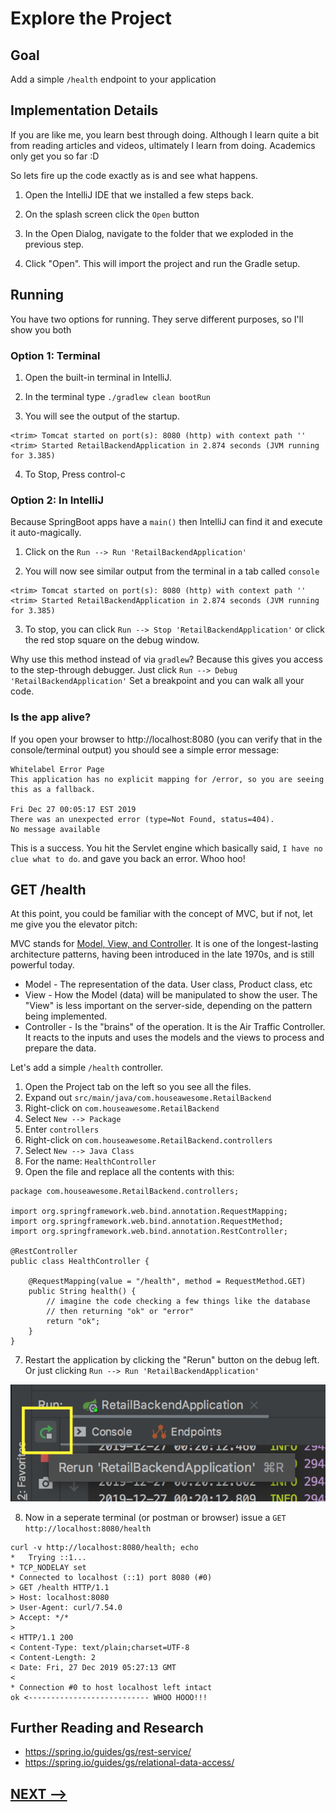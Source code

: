 # Explore the Project

## Goal

Add a simple `/health` endpoint to your application

## Implementation Details

If you are like me, you learn best through doing.  Although I learn quite a bit from reading articles and videos, ultimately I learn from doing.  Academics only get you so far :D 

So lets fire up the code exactly as is and see what happens. 

1. Open the IntelliJ IDE that we installed a few steps back. 

2. On the splash screen click the `Open` button

3. In the Open Dialog, navigate to the folder that we exploded in the previous step. 

4. Click "Open".  This will import the project and run the Gradle setup. 

## Running

You have two options for running.  They serve different purposes, so I'll show you both

### Option 1: Terminal 

1. Open the built-in terminal in IntelliJ.

2. In the terminal type `./gradlew clean bootRun`

3. You will see the output of the startup. 

```
<trim> Tomcat started on port(s): 8080 (http) with context path ''
<trim> Started RetailBackendApplication in 2.874 seconds (JVM running for 3.385)
```

4. To Stop, Press control-c

### Option 2: In IntelliJ 

Because SpringBoot apps have a `main()` then IntelliJ can find it and execute it auto-magically. 

1. Click on the `Run --> Run 'RetailBackendApplication'`

2. You will now see similar output from the terminal in a tab called `console`

```
<trim> Tomcat started on port(s): 8080 (http) with context path ''
<trim> Started RetailBackendApplication in 2.874 seconds (JVM running for 3.385)
```

3. To stop, you can click `Run --> Stop 'RetailBackendApplication'` or click the red stop square on the debug window. 

Why use this method instead of via `gradlew`? Because this gives you access to the step-through debugger.  Just click `Run --> Debug 'RetailBackendApplication'` Set a breakpoint and you can walk all your code. 

### Is the app alive? 

If you open your browser to http://localhost:8080 (you can verify that in the console/terminal output) you should see a simple error message:

```
Whitelabel Error Page
This application has no explicit mapping for /error, so you are seeing this as a fallback.

Fri Dec 27 00:05:17 EST 2019
There was an unexpected error (type=Not Found, status=404).
No message available
```

This is a success.  You hit the Servlet engine which basically said, `I have no clue what to do`. and gave you back an error.  Whoo hoo! 


## GET /health

At this point, you could be familiar with the concept of MVC, but if not, let me give you the elevator pitch:

MVC stands for [Model, View, and Controller](https://en.wikipedia.org/wiki/Model%E2%80%93view%E2%80%93controller).  It is one of the longest-lasting architecture patterns, having been introduced in the late 1970s, and is still powerful today. 

* Model - The representation of the data. User class, Product class, etc
* View - How the Model (data) will be manipulated to show the user. The "View" is less important on the server-side, depending on the pattern being implemented. 
* Controller - Is the "brains" of the operation.  It is the Air Traffic Controller. It reacts to the inputs and uses the models and the views to process and prepare the data. 

Let's add a simple `/health` controller.  

1. Open the Project tab on the left so you see all the files. 
2. Expand out `src/main/java/com.houseawesome.RetailBackend`
3. Right-click on `com.houseawesome.RetailBackend` 
4. Select `New --> Package`
5. Enter `controllers`
6. Right-click on `com.houseawesome.RetailBackend.controllers`
4. Select `New --> Java Class`
5. For the name: `HealthController`
6. Open the file and replace all the contents with this:

```
package com.houseawesome.RetailBackend.controllers;

import org.springframework.web.bind.annotation.RequestMapping;
import org.springframework.web.bind.annotation.RequestMethod;
import org.springframework.web.bind.annotation.RestController;

@RestController
public class HealthController {

    @RequestMapping(value = "/health", method = RequestMethod.GET)
    public String health() {
        // imagine the code checking a few things like the database
        // then returning "ok" or "error"
        return "ok";
    }
}
```
7. Restart the application by clicking the "Rerun" button on the debug left. Or just clicking `Run --> Run 'RetailBackendApplication'`

![](11-restart-the-app.png)

8. Now in a seperate terminal (or postman or browser) issue a `GET http://localhost:8080/health`

```
curl -v http://localhost:8080/health; echo
*   Trying ::1...
* TCP_NODELAY set
* Connected to localhost (::1) port 8080 (#0)
> GET /health HTTP/1.1
> Host: localhost:8080
> User-Agent: curl/7.54.0
> Accept: */*
> 
< HTTP/1.1 200 
< Content-Type: text/plain;charset=UTF-8
< Content-Length: 2
< Date: Fri, 27 Dec 2019 05:27:13 GMT
< 
* Connection #0 to host localhost left intact
ok <--------------------------- WHOO HOOO!!!
```
## Further Reading and Research

* https://spring.io/guides/gs/rest-service/
* https://spring.io/guides/gs/relational-data-access/


## [NEXT -->](12-layers-and-layers.md)

